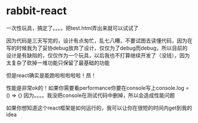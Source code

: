 # rabbit-react

一次性玩具，搞定了。。。。把test.html弄出来就可以试试了

因为代码是三天写完的，设计有点匆忙，乱七八糟，不要试图去读懂代码，因为在写的时候我为了妥协debug放弃了设计，仅仅为了debug而debug，所以目前的设计是有缺陷的，仅仅作为一个玩具，以后我也不打算继续开发了（没钱），因为太复杂了砍掉一堆功能只保留了最基础的功能

但是react确实是能跑啦啦啦啦啦！昂！

性能是非常ok的！如果你需要看performance你要在console写上console.log = () => {}
因为。。。。我没把console在测试代码中删掉，所以会造成性能问题

如果你想知道这个react框架是如何运行的，我可以让你在很短的时间内get到我的idea



